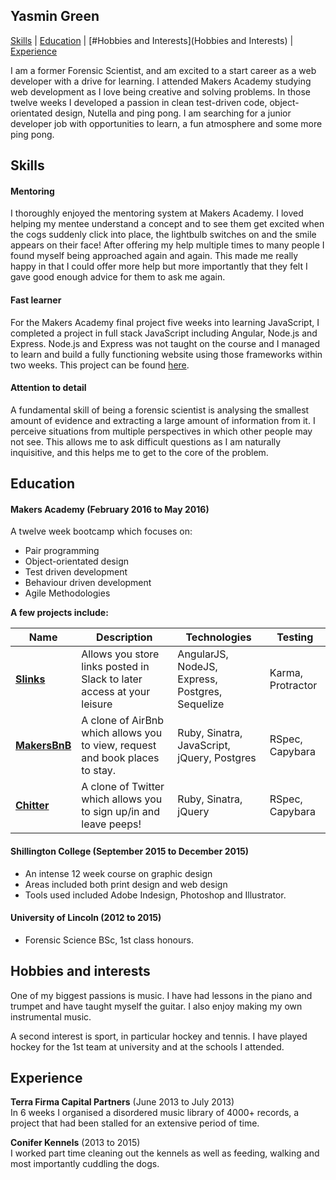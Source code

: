 ## Yasmin Green

[Skills](#Skills) | [Education](#Education) | [#Hobbies and Interests](Hobbies and Interests) | [Experience](#Experience) 

I am a former Forensic Scientist, and am excited to a start career as a web developer with a drive for learning. I attended Makers Academy studying web development as I love being creative and solving problems. In those twelve weeks I developed a passion in clean test-driven code, object-orientated design, Nutella and ping pong. I am searching for a junior developer job with opportunities to learn, a fun atmosphere and some more ping pong.

## Skills

#### Mentoring

I thoroughly enjoyed the mentoring system at Makers Academy. I loved helping my mentee understand a concept and to see them get excited when the cogs suddenly click into place, the lightbulb switches on and the smile appears on their face! After offering my help multiple times to many people I found myself being approached again and again. This made me really happy in that I could offer more help but more importantly that they felt I gave good enough advice for them to ask me again.

#### Fast learner

For the Makers Academy final project five weeks into learning JavaScript, I completed a project in full stack JavaScript including Angular, Node.js and Express. Node.js and Express was not taught on the course and I managed to learn and build a fully functioning website using those frameworks within two weeks. This project can be found [here](https://github.com/yasgreen93/social-calendar.git).

#### Attention to detail

A fundamental skill of being a forensic scientist is analysing the smallest amount of evidence and extracting a large amount of information from it. I perceive situations from multiple perspectives in which other people may not see. This allows me to ask difficult questions as I am naturally inquisitive, and this helps me to get to the core of the problem.

## Education

#### Makers Academy (February 2016 to May 2016)

A twelve week bootcamp which focuses on:
* Pair programming
* Object-orientated design
* Test driven development
* Behaviour driven development
* Agile Methodologies

**A few projects include:**

| Name | Description | Technologies | Testing |
|------|-------------|--------------|---------|
|[**Slinks**](https://github.com/yasgreen93/slinks.git)| Allows you store links posted in Slack to later access at your leisure | AngularJS, NodeJS, Express, Postgres, Sequelize | Karma, Protractor|
|[**MakersBnB**](https://github.com/yasgreen93/makers_bnb.git)|A clone of AirBnb which allows you to view, request and book places to stay.|Ruby, Sinatra, JavaScript, jQuery, Postgres|RSpec, Capybara|
|[**Chitter**](https://github.com/yasgreen93/chitter-challenge)|A clone of Twitter which allows you to sign up/in and leave peeps!|Ruby, Sinatra, jQuery|RSpec, Capybara|



#### Shillington College (September 2015 to December 2015)

* An intense 12 week course on graphic design
* Areas included both print design and web design
* Tools used included Adobe Indesign, Photoshop and Illustrator.

#### University of Lincoln (2012 to 2015)

* Forensic Science BSc, 1st class honours.

## Hobbies and interests
One of my biggest passions is music. I have had lessons in the piano and trumpet and have taught myself the guitar. I also enjoy making my own instrumental music.

A second interest is sport, in particular hockey and tennis. I have played hockey for the 1st team at university and at the schools I attended.

## Experience

**Terra Firma Capital Partners** (June 2013 to July 2013)  
In 6 weeks I organised a disordered music library of 4000+ records, a project that had been stalled for an extensive period of time.

**Conifer Kennels** (2013 to 2015)   
I worked part time cleaning out the kennels as well as feeding, walking and most importantly cuddling the dogs.
